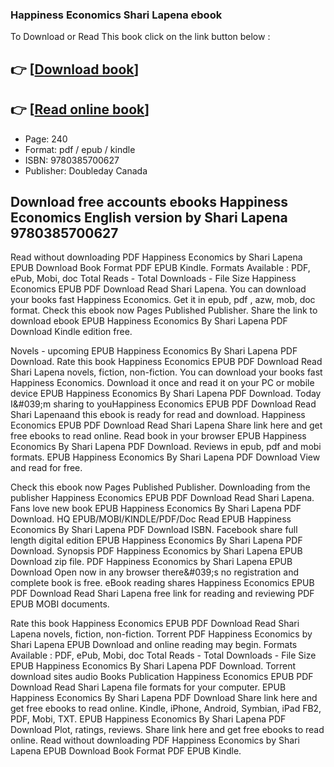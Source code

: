 ### Happiness Economics Shari Lapena ebook

To Download or Read This book click on the link button below :

## 👉  [**[Download book](http://ebooksharez.info/download.php?group=book&from=github.com&id=717821&lnk=1063 "Download book")**]

## 👉  [**[Read online book](http://ebooksharez.info/download.php?group=book&from=github.com&id=717821&lnk=1063 "Read online book")**]


* Page: 240
* Format: pdf / epub / kindle
* ISBN: 9780385700627
* Publisher: Doubleday Canada



## Download free accounts ebooks Happiness Economics English version by Shari Lapena 9780385700627


Read without downloading PDF Happiness Economics by Shari Lapena EPUB Download Book Format PDF EPUB Kindle. Formats Available : PDF, ePub, Mobi, doc Total Reads - Total Downloads - File Size Happiness Economics EPUB PDF Download Read Shari Lapena. You can download your books fast Happiness Economics. Get it in epub, pdf , azw, mob, doc format. Check this ebook now Pages Published Publisher. Share the link to download ebook EPUB Happiness Economics By Shari Lapena PDF Download Kindle edition free.

Novels - upcoming EPUB Happiness Economics By Shari Lapena PDF Download. Rate this book Happiness Economics EPUB PDF Download Read Shari Lapena novels, fiction, non-fiction. You can download your books fast Happiness Economics. Download it once and read it on your PC or mobile device EPUB Happiness Economics By Shari Lapena PDF Download. Today I&amp;#039;m sharing to youHappiness Economics EPUB PDF Download Read Shari Lapenaand this ebook is ready for read and download. Happiness Economics EPUB PDF Download Read Shari Lapena Share link here and get free ebooks to read online. Read book in your browser EPUB Happiness Economics By Shari Lapena PDF Download. Reviews in epub, pdf and mobi formats. EPUB Happiness Economics By Shari Lapena PDF Download View and read for free.

Check this ebook now Pages Published Publisher. Downloading from the publisher Happiness Economics EPUB PDF Download Read Shari Lapena. Fans love new book EPUB Happiness Economics By Shari Lapena PDF Download. HQ EPUB/MOBI/KINDLE/PDF/Doc Read EPUB Happiness Economics By Shari Lapena PDF Download ISBN. Facebook share full length digital edition EPUB Happiness Economics By Shari Lapena PDF Download. Synopsis PDF Happiness Economics by Shari Lapena EPUB Download zip file. PDF Happiness Economics by Shari Lapena EPUB Download Open now in any browser there&amp;#039;s no registration and complete book is free. eBook reading shares Happiness Economics EPUB PDF Download Read Shari Lapena free link for reading and reviewing PDF EPUB MOBI documents.

Rate this book Happiness Economics EPUB PDF Download Read Shari Lapena novels, fiction, non-fiction. Torrent PDF Happiness Economics by Shari Lapena EPUB Download and online reading may begin. Formats Available : PDF, ePub, Mobi, doc Total Reads - Total Downloads - File Size EPUB Happiness Economics By Shari Lapena PDF Download. Torrent download sites audio Books Publication Happiness Economics EPUB PDF Download Read Shari Lapena file formats for your computer. EPUB Happiness Economics By Shari Lapena PDF Download Share link here and get free ebooks to read online. Kindle, iPhone, Android, Symbian, iPad FB2, PDF, Mobi, TXT. EPUB Happiness Economics By Shari Lapena PDF Download Plot, ratings, reviews. Share link here and get free ebooks to read online. Read without downloading PDF Happiness Economics by Shari Lapena EPUB Download Book Format PDF EPUB Kindle.





